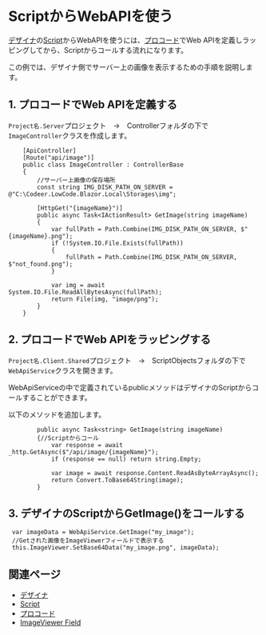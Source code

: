 # ScriptからWebAPIを使う

[デザイナ](../designer/designer.md)の[Script](../overview/script.md)からWebAPIを使うには、[プロコード](../overview/procode.md)でWeb APIを定義しラッピングしてから、Scriptからコールする流れになります。

この例では、デザイナ側でサーバー上の画像を表示するための手順を説明します。

## 1. プロコードでWeb APIを定義する
```Project名.Server```プロジェクト　→　Controllerフォルダの下で```ImageController```クラスを作成します。
```CSharp
    [ApiController]
    [Route("api/image")]
    public class ImageController : ControllerBase
    {
        //サーバー上画像の保存場所
        const string IMG_DISK_PATH_ON_SERVER = @"C:\Codeer.LowCode.Blazor.Local\Storages\img";

        [HttpGet("{imageName}")]
        public async Task<IActionResult> GetImage(string imageName)
        {
            var fullPath = Path.Combine(IMG_DISK_PATH_ON_SERVER, $"{imageName}.png");
            if (!System.IO.File.Exists(fullPath))
            {
                fullPath = Path.Combine(IMG_DISK_PATH_ON_SERVER, $"not_found.png");
            }

            var img = await System.IO.File.ReadAllBytesAsync(fullPath);
            return File(img, "image/png");
        }
    }
```

## 2. プロコードでWeb APIをラッピングする
```Project名.Client.Shared```プロジェクト　→　ScriptObjectsフォルダの下で```WebApiService```クラスを開きます。

WebApiServiceの中で定義されているpublicメソッドはデザイナのScriptからコールすることができます。

以下のメソッドを追加します。
```CSharp
        public async Task<string> GetImage(string imageName)
        {//Scriptからコール
            var response = await _http.GetAsync($"/api/image/{imageName}");
            if (response == null) return string.Empty;

            var image = await response.Content.ReadAsByteArrayAsync();
            return Convert.ToBase64String(image);
        }

```


## 3. デザイナのScriptからGetImage()をコールする
```CSharp
 var imageData = WebApiService.GetImage("my_image");
 //Getされた画像をImageViewerフィールドで表示する
 this.ImageViewer.SetBase64Data("my_image.png", imageData);
```
## 関連ページ
- [デザイナ](../designer/designer.md)
- [Script](../overview/script.md)
- [プロコード](../overview/procode.md)
- [ImageViewer Field](../fields/ImageViewer.md)
